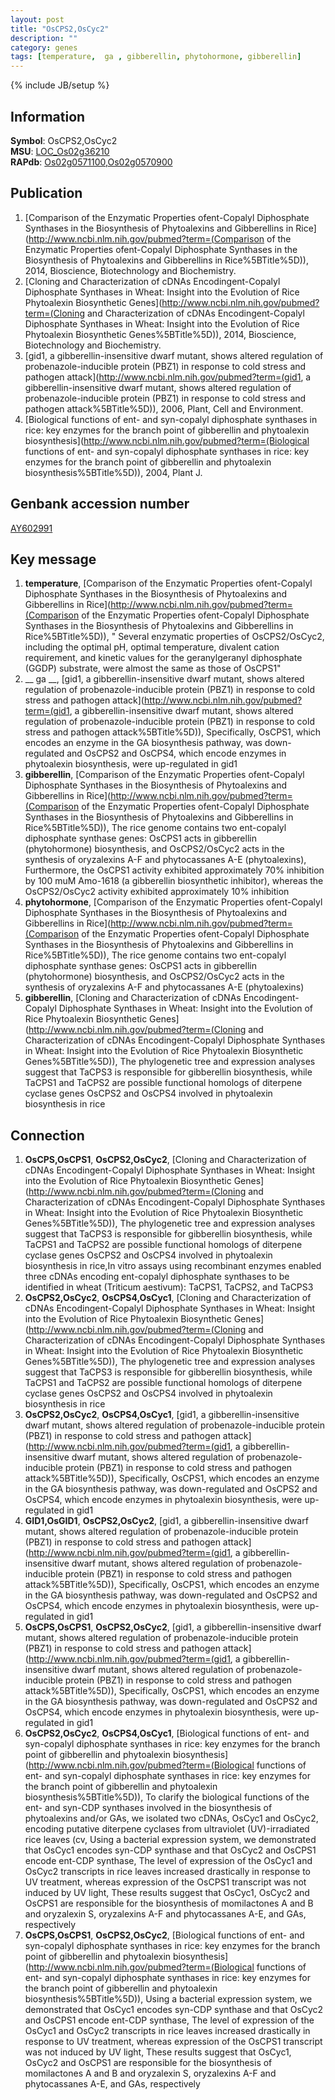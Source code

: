 ```yaml
---
layout: post
title: "OsCPS2,OsCyc2"
description: ""
category: genes
tags: [temperature,  ga , gibberellin, phytohormone, gibberellin]
---
```

{% include JB/setup %}

## Information
__Symbol__: OsCPS2,OsCyc2  
__MSU__: [LOC_Os02g36210](http://rice.plantbiology.msu.edu/cgi-bin/ORF_infopage.cgi?orf=LOC_Os02g36210)  
__RAPdb__: [Os02g0571100](http://rapdb.dna.affrc.go.jp/viewer/gbrowse_details/irgsp1?name=Os02g0571100),[Os02g0570900](http://rapdb.dna.affrc.go.jp/viewer/gbrowse_details/irgsp1?name=Os02g0570900)  

## Publication
1. [Comparison of the Enzymatic Properties ofent-Copalyl Diphosphate Synthases in the Biosynthesis of Phytoalexins and Gibberellins in Rice](http://www.ncbi.nlm.nih.gov/pubmed?term=(Comparison of the Enzymatic Properties ofent-Copalyl Diphosphate Synthases in the Biosynthesis of Phytoalexins and Gibberellins in Rice%5BTitle%5D)), 2014, Bioscience, Biotechnology and Biochemistry.
2. [Cloning and Characterization of cDNAs Encodingent-Copalyl Diphosphate Synthases in Wheat: Insight into the Evolution of Rice Phytoalexin Biosynthetic Genes](http://www.ncbi.nlm.nih.gov/pubmed?term=(Cloning and Characterization of cDNAs Encodingent-Copalyl Diphosphate Synthases in Wheat: Insight into the Evolution of Rice Phytoalexin Biosynthetic Genes%5BTitle%5D)), 2014, Bioscience, Biotechnology and Biochemistry.
3. [gid1, a gibberellin-insensitive dwarf mutant, shows altered regulation of probenazole-inducible protein (PBZ1) in response to cold stress and pathogen attack](http://www.ncbi.nlm.nih.gov/pubmed?term=(gid1, a gibberellin-insensitive dwarf mutant, shows altered regulation of probenazole-inducible protein (PBZ1) in response to cold stress and pathogen attack%5BTitle%5D)), 2006, Plant, Cell and Environment.
4. [Biological functions of ent- and syn-copalyl diphosphate synthases in rice: key enzymes for the branch point of gibberellin and phytoalexin biosynthesis](http://www.ncbi.nlm.nih.gov/pubmed?term=(Biological functions of ent- and syn-copalyl diphosphate synthases in rice: key enzymes for the branch point of gibberellin and phytoalexin biosynthesis%5BTitle%5D)), 2004, Plant J.

## Genbank accession number
[AY602991](http://www.ncbi.nlm.nih.gov/nuccore/AY602991)

## Key message
1. __temperature__, [Comparison of the Enzymatic Properties ofent-Copalyl Diphosphate Synthases in the Biosynthesis of Phytoalexins and Gibberellins in Rice](http://www.ncbi.nlm.nih.gov/pubmed?term=(Comparison of the Enzymatic Properties ofent-Copalyl Diphosphate Synthases in the Biosynthesis of Phytoalexins and Gibberellins in Rice%5BTitle%5D)), " Several enzymatic properties of OsCPS2/OsCyc2, including the optimal pH, optimal temperature, divalent cation requirement, and kinetic values for the geranylgeranyl diphosphate (GGDP) substrate, were almost the same as those of OsCPS1"
2. __ ga __, [gid1, a gibberellin-insensitive dwarf mutant, shows altered regulation of probenazole-inducible protein (PBZ1) in response to cold stress and pathogen attack](http://www.ncbi.nlm.nih.gov/pubmed?term=(gid1, a gibberellin-insensitive dwarf mutant, shows altered regulation of probenazole-inducible protein (PBZ1) in response to cold stress and pathogen attack%5BTitle%5D)),  Specifically, OsCPS1, which encodes an enzyme in the GA biosynthesis pathway, was down-regulated and OsCPS2 and OsCPS4, which encode enzymes in phytoalexin biosynthesis, were up-regulated in gid1
3. __gibberellin__, [Comparison of the Enzymatic Properties ofent-Copalyl Diphosphate Synthases in the Biosynthesis of Phytoalexins and Gibberellins in Rice](http://www.ncbi.nlm.nih.gov/pubmed?term=(Comparison of the Enzymatic Properties ofent-Copalyl Diphosphate Synthases in the Biosynthesis of Phytoalexins and Gibberellins in Rice%5BTitle%5D)), The rice genome contains two ent-copalyl diphosphate synthase genes: OsCPS1 acts in gibberellin (phytohormone) biosynthesis, and OsCPS2/OsCyc2 acts in the synthesis of oryzalexins A-F and phytocassanes A-E (phytoalexins), Furthermore, the OsCPS1 activity exhibited approximately 70% inhibition by 100 muM Amo-1618 (a gibberellin biosynthetic inhibitor), whereas the OsCPS2/OsCyc2 activity exhibited approximately 10% inhibition
4. __phytohormone__, [Comparison of the Enzymatic Properties ofent-Copalyl Diphosphate Synthases in the Biosynthesis of Phytoalexins and Gibberellins in Rice](http://www.ncbi.nlm.nih.gov/pubmed?term=(Comparison of the Enzymatic Properties ofent-Copalyl Diphosphate Synthases in the Biosynthesis of Phytoalexins and Gibberellins in Rice%5BTitle%5D)), The rice genome contains two ent-copalyl diphosphate synthase genes: OsCPS1 acts in gibberellin (phytohormone) biosynthesis, and OsCPS2/OsCyc2 acts in the synthesis of oryzalexins A-F and phytocassanes A-E (phytoalexins)
5. __gibberellin__, [Cloning and Characterization of cDNAs Encodingent-Copalyl Diphosphate Synthases in Wheat: Insight into the Evolution of Rice Phytoalexin Biosynthetic Genes](http://www.ncbi.nlm.nih.gov/pubmed?term=(Cloning and Characterization of cDNAs Encodingent-Copalyl Diphosphate Synthases in Wheat: Insight into the Evolution of Rice Phytoalexin Biosynthetic Genes%5BTitle%5D)),  The phylogenetic tree and expression analyses suggest that TaCPS3 is responsible for gibberellin biosynthesis, while TaCPS1 and TaCPS2 are possible functional homologs of diterpene cyclase genes OsCPS2 and OsCPS4 involved in phytoalexin biosynthesis in rice

## Connection
1. __OsCPS,OsCPS1__, __OsCPS2,OsCyc2__, [Cloning and Characterization of cDNAs Encodingent-Copalyl Diphosphate Synthases in Wheat: Insight into the Evolution of Rice Phytoalexin Biosynthetic Genes](http://www.ncbi.nlm.nih.gov/pubmed?term=(Cloning and Characterization of cDNAs Encodingent-Copalyl Diphosphate Synthases in Wheat: Insight into the Evolution of Rice Phytoalexin Biosynthetic Genes%5BTitle%5D)),  The phylogenetic tree and expression analyses suggest that TaCPS3 is responsible for gibberellin biosynthesis, while TaCPS1 and TaCPS2 are possible functional homologs of diterpene cyclase genes OsCPS2 and OsCPS4 involved in phytoalexin biosynthesis in rice,In vitro assays using recombinant enzymes enabled three cDNAs encoding ent-copalyl diphosphate synthases to be identified in wheat (Triticum aestivum): TaCPS1, TaCPS2, and TaCPS3
2. __OsCPS2,OsCyc2__, __OsCPS4,OsCyc1__, [Cloning and Characterization of cDNAs Encodingent-Copalyl Diphosphate Synthases in Wheat: Insight into the Evolution of Rice Phytoalexin Biosynthetic Genes](http://www.ncbi.nlm.nih.gov/pubmed?term=(Cloning and Characterization of cDNAs Encodingent-Copalyl Diphosphate Synthases in Wheat: Insight into the Evolution of Rice Phytoalexin Biosynthetic Genes%5BTitle%5D)),  The phylogenetic tree and expression analyses suggest that TaCPS3 is responsible for gibberellin biosynthesis, while TaCPS1 and TaCPS2 are possible functional homologs of diterpene cyclase genes OsCPS2 and OsCPS4 involved in phytoalexin biosynthesis in rice
3. __OsCPS2,OsCyc2__, __OsCPS4,OsCyc1__, [gid1, a gibberellin-insensitive dwarf mutant, shows altered regulation of probenazole-inducible protein (PBZ1) in response to cold stress and pathogen attack](http://www.ncbi.nlm.nih.gov/pubmed?term=(gid1, a gibberellin-insensitive dwarf mutant, shows altered regulation of probenazole-inducible protein (PBZ1) in response to cold stress and pathogen attack%5BTitle%5D)),  Specifically, OsCPS1, which encodes an enzyme in the GA biosynthesis pathway, was down-regulated and OsCPS2 and OsCPS4, which encode enzymes in phytoalexin biosynthesis, were up-regulated in gid1
4. __GID1,OsGID1__, __OsCPS2,OsCyc2__, [gid1, a gibberellin-insensitive dwarf mutant, shows altered regulation of probenazole-inducible protein (PBZ1) in response to cold stress and pathogen attack](http://www.ncbi.nlm.nih.gov/pubmed?term=(gid1, a gibberellin-insensitive dwarf mutant, shows altered regulation of probenazole-inducible protein (PBZ1) in response to cold stress and pathogen attack%5BTitle%5D)),  Specifically, OsCPS1, which encodes an enzyme in the GA biosynthesis pathway, was down-regulated and OsCPS2 and OsCPS4, which encode enzymes in phytoalexin biosynthesis, were up-regulated in gid1
5. __OsCPS,OsCPS1__, __OsCPS2,OsCyc2__, [gid1, a gibberellin-insensitive dwarf mutant, shows altered regulation of probenazole-inducible protein (PBZ1) in response to cold stress and pathogen attack](http://www.ncbi.nlm.nih.gov/pubmed?term=(gid1, a gibberellin-insensitive dwarf mutant, shows altered regulation of probenazole-inducible protein (PBZ1) in response to cold stress and pathogen attack%5BTitle%5D)),  Specifically, OsCPS1, which encodes an enzyme in the GA biosynthesis pathway, was down-regulated and OsCPS2 and OsCPS4, which encode enzymes in phytoalexin biosynthesis, were up-regulated in gid1
6. __OsCPS2,OsCyc2__, __OsCPS4,OsCyc1__, [Biological functions of ent- and syn-copalyl diphosphate synthases in rice: key enzymes for the branch point of gibberellin and phytoalexin biosynthesis](http://www.ncbi.nlm.nih.gov/pubmed?term=(Biological functions of ent- and syn-copalyl diphosphate synthases in rice: key enzymes for the branch point of gibberellin and phytoalexin biosynthesis%5BTitle%5D)),  To clarify the biological functions of the ent- and syn-CDP synthases involved in the biosynthesis of phytoalexins and/or GAs, we isolated two cDNAs, OsCyc1 and OsCyc2, encoding putative diterpene cyclases from ultraviolet (UV)-irradiated rice leaves (cv, Using a bacterial expression system, we demonstrated that OsCyc1 encodes syn-CDP synthase and that OsCyc2 and OsCPS1 encode ent-CDP synthase, The level of expression of the OsCyc1 and OsCyc2 transcripts in rice leaves increased drastically in response to UV treatment, whereas expression of the OsCPS1 transcript was not induced by UV light, These results suggest that OsCyc1, OsCyc2 and OsCPS1 are responsible for the biosynthesis of momilactones A and B and oryzalexin S, oryzalexins A-F and phytocassanes A-E, and GAs, respectively
7. __OsCPS,OsCPS1__, __OsCPS2,OsCyc2__, [Biological functions of ent- and syn-copalyl diphosphate synthases in rice: key enzymes for the branch point of gibberellin and phytoalexin biosynthesis](http://www.ncbi.nlm.nih.gov/pubmed?term=(Biological functions of ent- and syn-copalyl diphosphate synthases in rice: key enzymes for the branch point of gibberellin and phytoalexin biosynthesis%5BTitle%5D)),  Using a bacterial expression system, we demonstrated that OsCyc1 encodes syn-CDP synthase and that OsCyc2 and OsCPS1 encode ent-CDP synthase, The level of expression of the OsCyc1 and OsCyc2 transcripts in rice leaves increased drastically in response to UV treatment, whereas expression of the OsCPS1 transcript was not induced by UV light, These results suggest that OsCyc1, OsCyc2 and OsCPS1 are responsible for the biosynthesis of momilactones A and B and oryzalexin S, oryzalexins A-F and phytocassanes A-E, and GAs, respectively


